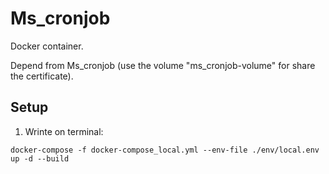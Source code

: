 # Ms_cronjob

Docker container.

Depend from Ms_cronjob (use the volume "ms_cronjob-volume" for share the certificate).

## Setup

1. Wrinte on terminal:
```
docker-compose -f docker-compose_local.yml --env-file ./env/local.env up -d --build
```
